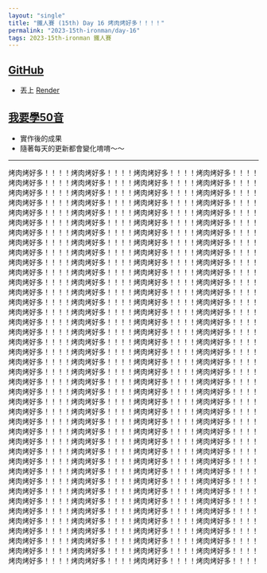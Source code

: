 ```yaml
---
layout: "single"
title: "鐵人賽 (15th) Day 16 烤肉烤好多！！！！"
permalink: "2023-15th-ironman/day-16"
tags: 2023-15th-ironman 鐵人賽
---
```


## [GitHub](https://github.com/yuting3656/yuting-learning-japanese)

- 丟上 [Render](https://render.com/)

## [我要學50音](https://tim-learning-japanese.onrender.com/)

- 實作後的成果
- 隨著每天的更新都會變化唷唷～～

---

烤肉烤好多！！！！烤肉烤好多！！！！烤肉烤好多！！！！烤肉烤好多！！！！烤肉烤好多！！！！烤肉烤好多！！！！烤肉烤好多！！！！烤肉烤好多！！！！烤肉烤好多！！！！烤肉烤好多！！！！烤肉烤好多！！！！烤肉烤好多！！！！烤肉烤好多！！！！烤肉烤好多！！！！烤肉烤好多！！！！烤肉烤好多！！！！烤肉烤好多！！！！烤肉烤好多！！！！烤肉烤好多！！！！烤肉烤好多！！！！烤肉烤好多！！！！烤肉烤好多！！！！烤肉烤好多！！！！烤肉烤好多！！！！烤肉烤好多！！！！烤肉烤好多！！！！烤肉烤好多！！！！烤肉烤好多！！！！烤肉烤好多！！！！烤肉烤好多！！！！烤肉烤好多！！！！烤肉烤好多！！！！烤肉烤好多！！！！烤肉烤好多！！！！烤肉烤好多！！！！烤肉烤好多！！！！烤肉烤好多！！！！烤肉烤好多！！！！烤肉烤好多！！！！烤肉烤好多！！！！烤肉烤好多！！！！烤肉烤好多！！！！烤肉烤好多！！！！烤肉烤好多！！！！烤肉烤好多！！！！烤肉烤好多！！！！烤肉烤好多！！！！烤肉烤好多！！！！烤肉烤好多！！！！烤肉烤好多！！！！烤肉烤好多！！！！烤肉烤好多！！！！烤肉烤好多！！！！烤肉烤好多！！！！烤肉烤好多！！！！烤肉烤好多！！！！烤肉烤好多！！！！烤肉烤好多！！！！烤肉烤好多！！！！烤肉烤好多！！！！烤肉烤好多！！！！烤肉烤好多！！！！烤肉烤好多！！！！烤肉烤好多！！！！烤肉烤好多！！！！烤肉烤好多！！！！烤肉烤好多！！！！烤肉烤好多！！！！烤肉烤好多！！！！烤肉烤好多！！！！烤肉烤好多！！！！烤肉烤好多！！！！烤肉烤好多！！！！烤肉烤好多！！！！烤肉烤好多！！！！烤肉烤好多！！！！烤肉烤好多！！！！烤肉烤好多！！！！烤肉烤好多！！！！烤肉烤好多！！！！烤肉烤好多！！！！烤肉烤好多！！！！烤肉烤好多！！！！烤肉烤好多！！！！烤肉烤好多！！！！烤肉烤好多！！！！烤肉烤好多！！！！烤肉烤好多！！！！烤肉烤好多！！！！烤肉烤好多！！！！烤肉烤好多！！！！烤肉烤好多！！！！烤肉烤好多！！！！烤肉烤好多！！！！烤肉烤好多！！！！烤肉烤好多！！！！烤肉烤好多！！！！烤肉烤好多！！！！烤肉烤好多！！！！烤肉烤好多！！！！烤肉烤好多！！！！烤肉烤好多！！！！烤肉烤好多！！！！烤肉烤好多！！！！烤肉烤好多！！！！烤肉烤好多！！！！烤肉烤好多！！！！烤肉烤好多！！！！烤肉烤好多！！！！烤肉烤好多！！！！烤肉烤好多！！！！烤肉烤好多！！！！烤肉烤好多！！！！烤肉烤好多！！！！烤肉烤好多！！！！烤肉烤好多！！！！烤肉烤好多！！！！烤肉烤好多！！！！烤肉烤好多！！！！烤肉烤好多！！！！烤肉烤好多！！！！烤肉烤好多！！！！烤肉烤好多！！！！烤肉烤好多！！！！烤肉烤好多！！！！烤肉烤好多！！！！烤肉烤好多！！！！烤肉烤好多！！！！烤肉烤好多！！！！烤肉烤好多！！！！烤肉烤好多！！！！烤肉烤好多！！！！烤肉烤好多！！！！烤肉烤好多！！！！烤肉烤好多！！！！烤肉烤好多！！！！烤肉烤好多！！！！烤肉烤好多！！！！烤肉烤好多！！！！烤肉烤好多！！！！烤肉烤好多！！！！烤肉烤好多！！！！烤肉烤好多！！！！烤肉烤好多！！！！烤肉烤好多！！！！烤肉烤好多！！！！烤肉烤好多！！！！烤肉烤好多！！！！烤肉烤好多！！！！烤肉烤好多！！！！烤肉烤好多！！！！烤肉烤好多！！！！烤肉烤好多！！！！烤肉烤好多！！！！烤肉烤好多！！！！烤肉烤好多！！！！烤肉烤好多！！！！烤肉烤好多！！！！烤肉烤好多！！！！烤肉烤好多！！！！